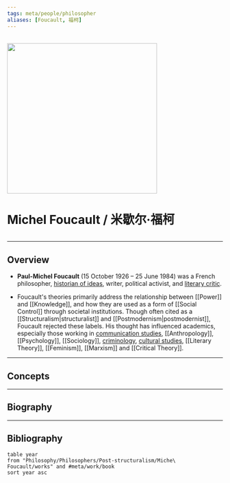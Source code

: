 ```yaml
---
tags: meta/people/philosopher
aliases: [Foucault, 福柯]
---
```


<br>

<img src="https://static01.nyt.com/images/2021/05/25/opinion/25douthat-lead/25douthat-lead-mediumSquareAt3X.jpg" width="350px">

# Michel Foucault / 米歇尔·福柯

```toc
```

---

## Overview

- **Paul-Michel Foucault** (15 October 1926 – 25 June 1984) was a French philosopher, [historian of ideas](https://www.wikiwand.com/en/History_of_ideas), writer, political activist, and [literary critic](https://www.wikiwand.com/en/Literary_criticism).

- Foucault's theories primarily address the relationship between [[Power]] and [[Knowledge]], and how they are used as a form of [[Social Control]] through societal institutions. Though often cited as a [[Structuralism|structuralist]] and [[Postmodernism|postmodernist]], Foucault rejected these labels. His thought has influenced academics, especially those working in [communication studies](https://www.wikiwand.com/en/Communication_studies), [[Anthropology]], [[Psychology]], [[Sociology]], [criminology](https://www.wikiwand.com/en/Criminology "Criminology"), [cultural studies](https://www.wikiwand.com/en/Cultural_studies), [[Literary Theory]], [[Feminism]], [[Marxism]] and [[Critical Theory]].

---

## Concepts

---

## Biography

---

## Bibliography

```dataview
table year
from "Philosophy/Philosophers/Post-structuralism/Miche\ Foucault/works" and #meta/work/book 
sort year asc
```
